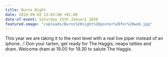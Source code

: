 ```yaml
---
title: Burns Night
date: 2019-09-02 13:03:00 +01:00
date-of-event: Saturday 25th January 2020
featured-image: "/uploads/Burns%20night%20poster%20for%20web.jpg"
---
```


This year we are taking it to the next level with a real live piper instead of an iphone...! Don your tarten, get ready for The Haggis, neaps tatties and dram. Welcome dram at 19.00 for 19.30 to salute The Haggis.
